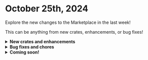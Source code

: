 # October 25th, 2024

Explore the new changes to the Marketplace in the last week!

This can be anything from new crates, enhancements, or bug fixes!

<details>

<summary><strong>New crates and enhancements</strong></summary>

* Clean up Global Address List from Disabled Users
  * Added ability to give an exclusion list via org variable `remove_disabled_users_from_gal_exclude_list`. This list will contain the ids of the users to be excluded from being removed.
* Document Groups Crate
  * Implemented automation log
  * Followed proper workflow naming convention
  * Added actions related to automation logging and build best practice.

</details>

<details>

<summary><strong>Bug fixes and chores</strong></summary>

* GDAP Setup crate
  * Fixed "No Domain Name" appearing in the relationship title
* Billing Count Report Crate
  * Fixed bug where IDs were missing for M365 tennants, causing an incomplete set of licenses.
* Pax8: Purchase Licence workflow
  * Fixed error where licence cannot remediate due to `start_date` being in the past by updating `CTX.start_date` once the workflow resumes to the current date and time

</details>

<details>

<summary><strong>Coming soon!</strong></summary>

* New Crate - Sonicwall Firmware Update
  * Initiate a firmware update via NSM
  * Support one or more firewall firmware upgrades at once
  * Support scheduling of firmware updates and restart times
* New Crate - Workstation Offboarding
* Utility crate - Error Handling and Reporting

</details>


